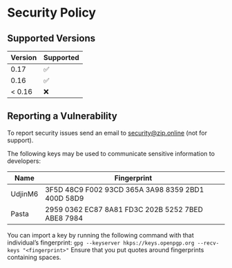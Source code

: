 # Security Policy

## Supported Versions

| Version | Supported          |
| ------- | ------------------ |
| 0.17    | :white_check_mark: |
| 0.16    | :white_check_mark: |
| < 0.16  | :x:                |

## Reporting a Vulnerability

To report security issues send an email to security@zip.online (not for support).

The following keys may be used to communicate sensitive information to developers:

| Name | Fingerprint |
|------|-------------|
| UdjinM6 | 3F5D 48C9 F002 93CD 365A 3A98 8359 2BD1 400D 58D9 |
| Pasta | 2959 0362 EC87 8A81 FD3C 202B 5252 7BED ABE8 7984 |

You can import a key by running the following command with that individual’s fingerprint: `gpg --keyserver hkps://keys.openpgp.org --recv-keys "<fingerprint>"` Ensure that you put quotes around fingerprints containing spaces.
